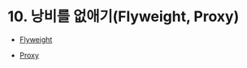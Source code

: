 # 10. 낭비를 없애기(Flyweight, Proxy)


- [Flyweight](https://gitlab.com/easyspubjava/designpattern/-/blob/main/10/10-01/README.md)


- [Proxy](https://gitlab.com/easyspubjava/designpattern/-/blob/main/10/10-02/README.md)
